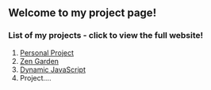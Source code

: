 ## Welcome to my project page!

### List of my projects - click to view the full website!

1. [Personal Project](https://personalproject.zfriesen19.repl.co/index.html)
2. [Zen Garden](https://zengarden.zfriesen19.repl.co/)
3. [Dynamic JavaScript](https://DynamicJSProject.zfriesen19.repl.co)
4. Project....





